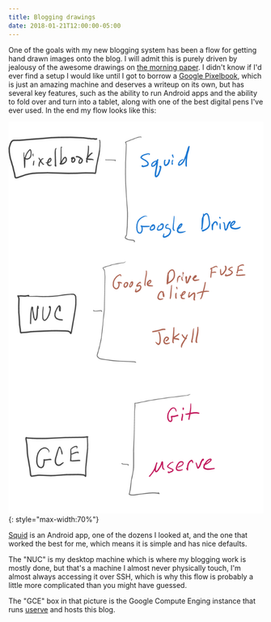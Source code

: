 ```yaml
---
title: Blogging drawings
date: 2018-01-21T12:00:00-05:00
---
```


One of the goals with my new blogging system has been a flow for getting hand
drawn images onto the blog. I will admit this is purely driven by jealousy of
the awesome drawings on [the morning
paper](https://blog.acolyer.org/2016/04/21/the-amazing-power-of-word-vectors/).
I didn't know if I'd ever find a setup I would like until I got to borrow a
[Google Pixelbook](https://store.google.com/us/product/google_pixelbook),
which is just an amazing machine and deserves a writeup on its own, but has
several key features, such as the ability to run Android apps and the ability
to fold over and turn into a tablet, along with one of the best digital pens
I've ever used. In the end my flow looks like this:

![Squid to Google Drive to Jekyll to GCE](/images/2018/blogging_pictures.png){: style="max-width:70%"}

[Squid](https://play.google.com/store/apps/details?id=com.steadfastinnovation.android.projectpapyrus)
is an Android app, one of the dozens I looked at, and the one that worked
the best for me, which means it is simple and has nice defaults.

The "NUC" is my desktop machine which is where my blogging work is mostly
done, but that's a machine I almost never physically touch, I'm almost always
accessing it over SSH, which is why this flow is probably a little more
complicated than you might have guessed.

The "GCE" box in that picture is the Google Compute Enging instance that runs
[userve](https://github.com/jcgregorio/userve) and hosts this blog.

<a href="https://brid.gy/publish/twitter"></a>

